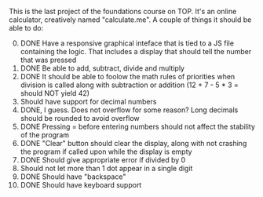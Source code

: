 This is the last project of the foundations course on TOP. It's an online calculator, creatively named "calculate.me". A couple of things it should be able to do:

0. DONE Have a responsive graphical inteface that is tied to a JS file containing the logic. That includes a display that should tell the number that was pressed
1. DONE Be able to add, subtract, divide and multiply
2. DONE It should be able to foolow the math rules of priorities when division is called along with subtraction or addition (12 + 7 - 5 \* 3 = should NOT yield 42)
3. Should have support for decimal numbers
4. DONE, I guess. Does not overflow for some reason? Long decimals should be rounded to avoid overflow
5. DONE Pressing = before entering numbers should not affect the stability of the program
6. DONE "Clear" button should clear the display, along with not crashing the program if called upon while the display is empty
7. DONE Should give appropriate error if divided by 0
8. Should not let more than 1 dot appear in a single digit
9. DONE Should have "backspace"
10. DONE Should have keyboard support

